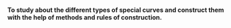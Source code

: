 #### To study about the different types of special curves and construct them with the help of methods and rules of construction.
